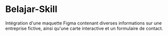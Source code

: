 # Belajar-Skill
Intégration d'une maquette Figma contenant diverses informations sur une entreprise fictive, ainsi qu'une carte interactive et un formulaire de contact.

